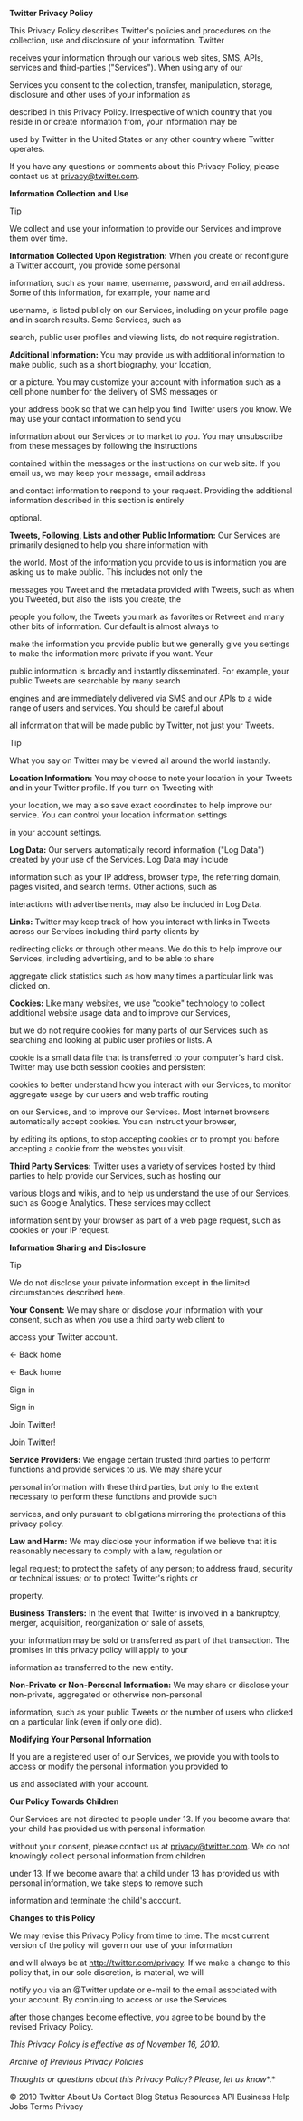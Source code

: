 **Twitter Privacy Policy**

This Privacy Policy describes Twitter's policies and procedures on the collection, use and disclosure of your information. Twitter

receives your information through our various web sites, SMS, APIs, services and third-parties ("Services"). When using any of our

Services you consent to the collection, transfer, manipulation, storage, disclosure and other uses of your information as

described in this Privacy Policy. Irrespective of which country that you reside in or create information from, your information may be

used by Twitter in the United States or any other country where Twitter operates.

If you have any questions or comments about this Privacy Policy, please contact us at privacy@twitter.com.

**Information Collection and Use**

Tip

 We collect and use your information to provide our Services and improve them over time.

**Information Collected Upon Registration:** When you create or reconfigure a Twitter account, you provide some personal

information, such as your name, username, password, and email address. Some of this information, for example, your name and

username, is listed publicly on our Services, including on your profile page and in search results. Some Services, such as

search, public user profiles and viewing lists, do not require registration.

**Additional Information:** You may provide us with additional information to make public, such as a short biography, your location,

or a picture. You may customize your account with information such as a cell phone number for the delivery of SMS messages or

your address book so that we can help you find Twitter users you know. We may use your contact information to send you

information about our Services or to market to you. You may unsubscribe from these messages by following the instructions

contained within the messages or the instructions on our web site. If you email us, we may keep your message, email address

and contact information to respond to your request. Providing the additional information described in this section is entirely

optional.

**Tweets, Following, Lists and other Public Information:** Our Services are primarily designed to help you share information with

the world. Most of the information you provide to us is information you are asking us to make public. This includes not only the

messages you Tweet and the metadata provided with Tweets, such as when you Tweeted, but also the lists you create, the

people you follow, the Tweets you mark as favorites or Retweet and many other bits of information. Our default is almost always to

make the information you provide public but we generally give you settings to make the information more private if you want. Your

public information is broadly and instantly disseminated. For example, your public Tweets are searchable by many search

engines and are immediately delivered via SMS and our APIs to a wide range of users and services. You should be careful about

all information that will be made public by Twitter, not just your Tweets.

Tip

 What you say on Twitter may be viewed all around the world instantly.

**Location Information:** You may choose to note your location in your Tweets and in your Twitter profile. If you turn on Tweeting with

your location, we may also save exact coordinates to help improve our service. You can control your location information settings

in your account settings.

**Log Data:** Our servers automatically record information ("Log Data") created by your use of the Services. Log Data may include

information such as your IP address, browser type, the referring domain, pages visited, and search terms. Other actions, such as

interactions with advertisements, may also be included in Log Data.

**Links:** Twitter may keep track of how you interact with links in Tweets across our Services including third party clients by

redirecting clicks or through other means. We do this to help improve our Services, including advertising, and to be able to share

aggregate click statistics such as how many times a particular link was clicked on.

**Cookies:** Like many websites, we use "cookie" technology to collect additional website usage data and to improve our Services,

but we do not require cookies for many parts of our Services such as searching and looking at public user profiles or lists. A

cookie is a small data file that is transferred to your computer's hard disk. Twitter may use both session cookies and persistent

cookies to better understand how you interact with our Services, to monitor aggregate usage by our users and web traffic routing

on our Services, and to improve our Services. Most Internet browsers automatically accept cookies. You can instruct your browser,

by editing its options, to stop accepting cookies or to prompt you before accepting a cookie from the websites you visit.

**Third Party Services:** Twitter uses a variety of services hosted by third parties to help provide our Services, such as hosting our

various blogs and wikis, and to help us understand the use of our Services, such as Google Analytics. These services may collect

information sent by your browser as part of a web page request, such as cookies or your IP request.

**Information Sharing and Disclosure**

Tip 

We do not disclose your private information except in the limited circumstances described here.

**Your Consent:** We may share or disclose your information with your consent, such as when you use a third party web client to

access your Twitter account.

← Back home

← Back home

Sign in

Sign in

Join Twitter!

Join Twitter!

**Service Providers:** We engage certain trusted third parties to perform functions and provide services to us. We may share your

personal information with these third parties, but only to the extent necessary to perform these functions and provide such

services, and only pursuant to obligations mirroring the protections of this privacy policy.

**Law and Harm:** We may disclose your information if we believe that it is reasonably necessary to comply with a law, regulation or

legal request; to protect the safety of any person; to address fraud, security or technical issues; or to protect Twitter's rights or

property.

**Business Transfers:** In the event that Twitter is involved in a bankruptcy, merger, acquisition, reorganization or sale of assets,

your information may be sold or transferred as part of that transaction. The promises in this privacy policy will apply to your

information as transferred to the new entity.

**Non-Private or Non-Personal Information:** We may share or disclose your non-private, aggregated or otherwise non-personal

information, such as your public Tweets or the number of users who clicked on a particular link (even if only one did).

**Modifying Your Personal Information**

If you are a registered user of our Services, we provide you with tools to access or modify the personal information you provided to

us and associated with your account.

**Our Policy Towards Children**

Our Services are not directed to people under 13. If you become aware that your child has provided us with personal information

without your consent, please contact us at privacy@twitter.com. We do not knowingly collect personal information from children

under 13. If we become aware that a child under 13 has provided us with personal information, we take steps to remove such

information and terminate the child's account.

**Changes to this Policy**

We may revise this Privacy Policy from time to time. The most current version of the policy will govern our use of your information

and will always be at http://twitter.com/privacy. If we make a change to this policy that, in our sole discretion, is material, we will

notify you via an @Twitter update or e-mail to the email associated with your account. By continuing to access or use the Services

after those changes become effective, you agree to be bound by the revised Privacy Policy.

*This Privacy Policy is effective as of November 16, 2010.* 

*Archive of Previous Privacy Policies*

*Thoughts or questions about this Privacy Policy? Please,* *let us know**.*

© 2010 Twitter About Us Contact Blog Status Resources API Business Help Jobs Terms Privacy

